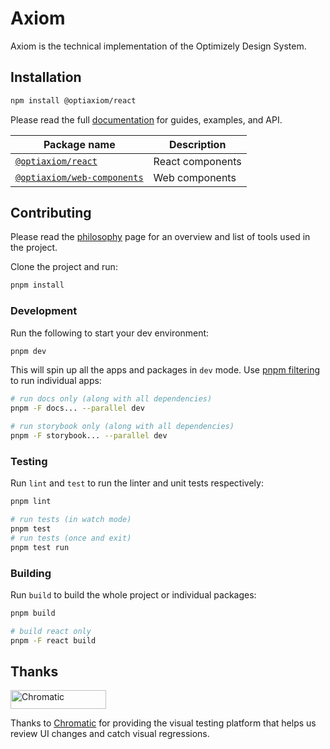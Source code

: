 # Axiom

Axiom is the technical implementation of the Optimizely Design System.

## Installation

```sh
npm install @optiaxiom/react
```

Please read the full [documentation](https://optimizely-axiom.github.io/optiaxiom/) for guides, examples, and API.

| Package name                                                                                                   | Description      |
| -------------------------------------------------------------------------------------------------------------- | ---------------- |
| [`@optiaxiom/react`](https://github.com/optimizely-axiom/optiaxiom/tree/main/packages/react)                   | React components |
| [`@optiaxiom/web-components`](https://github.com/optimizely-axiom/optiaxiom/tree/main/packages/web-components) | Web components   |

## Contributing

Please read the [philosophy](./PHILOSOPHY.md) page for an overview and list of tools used in the project.

Clone the project and run:

```sh
pnpm install
```

### Development

Run the following to start your dev environment:

```sh
pnpm dev
```

This will spin up all the apps and packages in `dev` mode. Use [pnpm filtering](https://pnpm.io/filtering) to run individual apps:

```sh
# run docs only (along with all dependencies)
pnpm -F docs... --parallel dev

# run storybook only (along with all dependencies)
pnpm -F storybook... --parallel dev
```

### Testing

Run `lint` and `test` to run the linter and unit tests respectively:

```sh
pnpm lint

# run tests (in watch mode)
pnpm test
# run tests (once and exit)
pnpm test run
```

### Building

Run `build` to build the whole project or individual packages:

```sh
pnpm build

# build react only
pnpm -F react build
```

## Thanks

<a href="https://www.chromatic.com/"><img src="https://user-images.githubusercontent.com/321738/84662277-e3db4f80-af1b-11ea-88f5-91d67a5e59f6.png" width="153" height="30" alt="Chromatic" /></a>

Thanks to [Chromatic](https://www.chromatic.com/) for providing the visual testing platform that helps us review UI changes and catch visual regressions.
